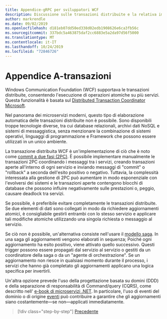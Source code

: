 ```yaml
---
title: Appendice-gRPC per sviluppatori WCF
description: Discussione sulle transazioni distribuite e la relativa implementazione nelle architetture moderne di microservizi.
author: markrendle
ms.date: 09/02/2019
ms.openlocfilehash: d181eb07dd50ed338d02edb1908626e6ca3fb56c
ms.sourcegitcommit: 337bdc5a463875daf2cc6883e5a2da97d56f5000
ms.translationtype: MT
ms.contentlocale: it-IT
ms.lasthandoff: 10/24/2019
ms.locfileid: "72846726"
---
```

# <a name="appendix-a---transactions"></a>Appendice A-transazioni

Windows Communication Foundation (WCF) supportava le transazioni distribuite, consentendo l'esecuzione di operazioni atomiche su più servizi. Questa funzionalità è basata sul [Distributed Transaction Coordinator Microsoft](https://docs.microsoft.com/previous-versions/windows/desktop/ms684146(v=vs.85)).

Nel panorama dei microservizi moderni, questo tipo di elaborazione automatica delle transazioni distribuite non è possibile. Sono disponibili troppe tecnologie diverse, tra cui database relazionali, archivi dati NoSQL e sistemi di messaggistica, senza menzionare la combinazione di sistemi operativi, linguaggi di programmazione e Framework che possono essere utilizzati in un unico ambiente.

La transazione distribuita WCF è un'implementazione di ciò che è noto come [commit a due fasi (2PC)](https://en.wikipedia.org/wiki/Two-phase_commit_protocol). È possibile implementare manualmente le transazioni 2PC coordinando i messaggi tra i servizi, creando transazioni aperte all'interno di ogni servizio e inviando messaggi di "commit" o "rollback" a seconda dell'esito positivo o negativo. Tuttavia, la complessità interessata alla gestione di 2PC può aumentare in modo esponenziale con l'evolversi dei sistemi e le transazioni aperte contengono blocchi di database che possono influire negativamente sulle prestazioni o, peggio, causare deadlock tra servizi.

Se possibile, è preferibile evitare completamente le transazioni distribuite. Se due elementi di dati sono collegati in modo da richiedere aggiornamenti atomici, è consigliabile gestirli entrambi con lo stesso servizio e applicare tali modifiche atomiche utilizzando una singola richiesta o messaggio al servizio.

Se ciò non è possibile, un'alternativa consiste nell'usare il [modello saga](https://microservices.io/patterns/data/saga.html). In una saga gli aggiornamenti vengono elaborati in sequenza; Poiché ogni aggiornamento ha esito positivo, viene attivato quello successivo. Questi trigger possono essere propagati dal servizio al servizio o gestiti da un coordinatore della saga o da un "agente di orchestrazione". Se un aggiornamento non riesce in qualsiasi momento durante il processo, i servizi che hanno già completato gli aggiornamenti applicano una logica specifica per invertirli.

Un'altra opzione prevede l'uso della progettazione basata su domini (DDD) e della separazione di responsabilità di Command/query (CQRS), come descritto nell' [e-book di microservizi .NET](https://docs.microsoft.com/dotnet/architecture/microservices/microservice-ddd-cqrs-patterns/). In particolare, l'uso di eventi del dominio o di origine [eventi](https://martinfowler.com/eaaDev/EventSourcing.html) può contribuire a garantire che gli aggiornamenti siano costantemente&mdash;se non&mdash;applicati immediatamente.

>[!div class="step-by-step"]
>[Precedente](application-performance-management.md)
